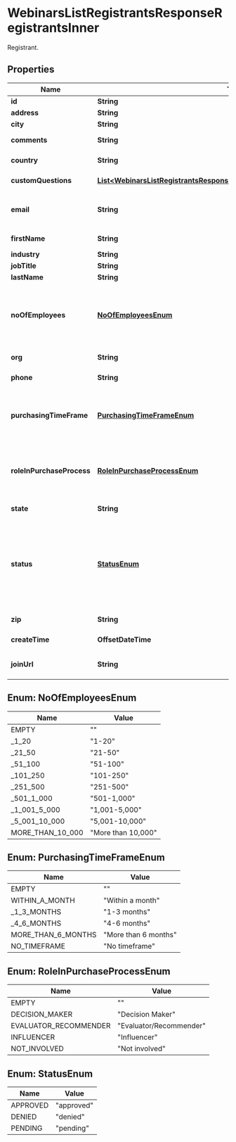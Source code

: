 

# WebinarsListRegistrantsResponseRegistrantsInner

 Registrant.

## Properties

| Name | Type | Description | Notes |
|------------ | ------------- | ------------- | -------------|
|**id** | **String** | Registrant ID. |  [optional] |
|**address** | **String** | The registrant&#39;s address. |  [optional] |
|**city** | **String** | The registrant&#39;s city. |  [optional] |
|**comments** | **String** | The registrant&#39;s questions and comments. |  [optional] |
|**country** | **String** | The registrant&#39;s two-letter ISO [country code](https://developers.zoom.us/docs/api/rest/other-references/abbreviation-lists/#countries). |  [optional] |
|**customQuestions** | [**List&lt;WebinarsListRegistrantsResponseRegistrantsInnerCustomQuestionsInner&gt;**](WebinarsListRegistrantsResponseRegistrantsInnerCustomQuestionsInner.md) | Information about custom questions. |  [optional] |
|**email** | **String** | The registrant&#39;s email address. See [Email address display rules](https://developers.zoom.us/docs/api/rest/using-zoom-apis/#email-address-display-rules) for return value details. |  |
|**firstName** | **String** | The registrant&#39;s first name. |  |
|**industry** | **String** | The registrant&#39;s industry. |  [optional] |
|**jobTitle** | **String** | The registrant&#39;s job title. |  [optional] |
|**lastName** | **String** | The registrant&#39;s last name. |  [optional] |
|**noOfEmployees** | [**NoOfEmployeesEnum**](#NoOfEmployeesEnum) | The registrant&#39;s number of employees.  * &#x60;1-20&#x60;  * &#x60;21-50&#x60;  * &#x60;51-100&#x60;  * &#x60;101-250&#x60;  * &#x60;251-500&#x60;  * &#x60;501-1,000&#x60;  * &#x60;1,001-5,000&#x60;  * &#x60;5,001-10,000&#x60;  * &#x60;More than 10,000&#x60; |  [optional] |
|**org** | **String** | The registrant&#39;s organization. |  [optional] |
|**phone** | **String** | The registrant&#39;s phone number. |  [optional] |
|**purchasingTimeFrame** | [**PurchasingTimeFrameEnum**](#PurchasingTimeFrameEnum) | The registrant&#39;s purchasing time frame.  * &#x60;Within a month.&#x60;  * &#x60;1-3 months.&#x60;  * &#x60;4-6 months.&#x60;  * &#x60;More than 6 months.&#x60;  * &#x60;No timeframe.&#x60; |  [optional] |
|**roleInPurchaseProcess** | [**RoleInPurchaseProcessEnum**](#RoleInPurchaseProcessEnum) | The registrant&#39;s role in the purchase process.  * &#x60;Decision maker&#x60;  * &#x60;Evaluator/Recommender.&#x60;  * &#x60;Influencer.&#x60;  * &#x60;Not involved.&#x60; |  [optional] |
|**state** | **String** | The registrant&#39;s state or province. |  [optional] |
|**status** | [**StatusEnum**](#StatusEnum) | The status of the registrant&#39;s registration.      &#x60;approved&#x60; - User has been successfully approved for the webinar.     &#x60;pending&#x60; -  The registration is still pending.     &#x60;denied&#x60; - User has been denied from joining the webinar. |  [optional] |
|**zip** | **String** | The registrant&#39;s ZIP or postal code. |  [optional] |
|**createTime** | **OffsetDateTime** | The time when the registrant registered. |  [optional] |
|**joinUrl** | **String** | The URL that an approved registrant can use to join the meeting or webinar. |  [optional] |



## Enum: NoOfEmployeesEnum

| Name | Value |
|---- | -----|
| EMPTY | &quot;&quot; |
| _1_20 | &quot;1-20&quot; |
| _21_50 | &quot;21-50&quot; |
| _51_100 | &quot;51-100&quot; |
| _101_250 | &quot;101-250&quot; |
| _251_500 | &quot;251-500&quot; |
| _501_1_000 | &quot;501-1,000&quot; |
| _1_001_5_000 | &quot;1,001-5,000&quot; |
| _5_001_10_000 | &quot;5,001-10,000&quot; |
| MORE_THAN_10_000 | &quot;More than 10,000&quot; |



## Enum: PurchasingTimeFrameEnum

| Name | Value |
|---- | -----|
| EMPTY | &quot;&quot; |
| WITHIN_A_MONTH | &quot;Within a month&quot; |
| _1_3_MONTHS | &quot;1-3 months&quot; |
| _4_6_MONTHS | &quot;4-6 months&quot; |
| MORE_THAN_6_MONTHS | &quot;More than 6 months&quot; |
| NO_TIMEFRAME | &quot;No timeframe&quot; |



## Enum: RoleInPurchaseProcessEnum

| Name | Value |
|---- | -----|
| EMPTY | &quot;&quot; |
| DECISION_MAKER | &quot;Decision Maker&quot; |
| EVALUATOR_RECOMMENDER | &quot;Evaluator/Recommender&quot; |
| INFLUENCER | &quot;Influencer&quot; |
| NOT_INVOLVED | &quot;Not involved&quot; |



## Enum: StatusEnum

| Name | Value |
|---- | -----|
| APPROVED | &quot;approved&quot; |
| DENIED | &quot;denied&quot; |
| PENDING | &quot;pending&quot; |



